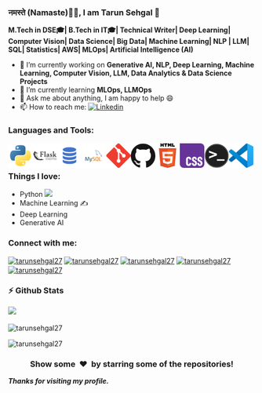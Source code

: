 ### नमस्ते (Namaste)🙏🏻, I am Tarun Sehgal 👋

**M.Tech in DSE🎓| B.Tech in IT🎓| Technical Writer| Deep Learning| Computer Vision| Data Science| Big Data| Machine Learning| NLP | LLM| SQL| Statistics| AWS| MLOps| Artificial Intelligence (AI)**
- 🔭 I’m currently working on **Generative AI, NLP, Deep Learning, Machine Learning, Computer Vision, LLM, Data Analytics & Data Science Projects**                       
- 🌱 I’m currently learning **MLOps, LLMOps**
- 💬 Ask me about anything, I am happy to help :smile:
- 📫 How to reach me: <a href='https://www.linkedin.com/in/tarunsehgal27/' target="_blank"><img alt='Linkedin' src='https://img.shields.io/badge/TARUN-100000?style=plastic&logo=Linkedin&logoColor=4DA9E7&labelColor=black&color=black'/></a>

### Languages and Tools: 
<img align="left" alt="HTML5" width="50px" src="https://raw.githubusercontent.com/github/explore/80688e429a7d4ef2fca1e82350fe8e3517d3494d/topics/python/python.png" />
<img align="left" alt="HTML5" width="50px" src="https://raw.githubusercontent.com/github/explore/80688e429a7d4ef2fca1e82350fe8e3517d3494d/topics/flask/flask.png" />
<img align="left" alt="SQL" width="50px" src="https://raw.githubusercontent.com/github/explore/80688e429a7d4ef2fca1e82350fe8e3517d3494d/topics/sql/sql.png" />
<img align="left" alt="MySQL" width="50px" src="https://raw.githubusercontent.com/github/explore/80688e429a7d4ef2fca1e82350fe8e3517d3494d/topics/mysql/mysql.png" />
<img align="left" alt="Git" width="50px" src="https://raw.githubusercontent.com/github/explore/80688e429a7d4ef2fca1e82350fe8e3517d3494d/topics/git/git.png" />
<img align="left" alt="GitHub" width="50px" src="https://raw.githubusercontent.com/github/explore/78df643247d429f6cc873026c0622819ad797942/topics/github/github.png"/>
<img align="left" alt="HTML5" width="50px" src="https://raw.githubusercontent.com/github/explore/80688e429a7d4ef2fca1e82350fe8e3517d3494d/topics/html/html.png" />
<img align="left" alt="CSS3" width="50px" src="https://raw.githubusercontent.com/github/explore/80688e429a7d4ef2fca1e82350fe8e3517d3494d/topics/css/css.png" />
<img align="left" alt="HTML5" width="50px" src="https://raw.githubusercontent.com/github/explore/80688e429a7d4ef2fca1e82350fe8e3517d3494d/topics/terminal/terminal.png" />
<img align="left" alt="Visual Studio Code" width="50px" src="https://raw.githubusercontent.com/github/explore/80688e429a7d4ef2fca1e82350fe8e3517d3494d/topics/visual-studio-code/visual-studio-code.png" />

<br>
<br>

### Things I love:
- Python <img src="https://media.giphy.com/media/WUlplcMpOCEmTGBtBW/giphy.gif" width="30"> 
- Machine Learning ✍️
- Deep Learning
- Generative AI

### Connect with me:
<a href="https://www.github.com/tarunsehgal27" target="_blank" rel="noopener noreferrer"><img align="center" src="https://cdn.jsdelivr.net/npm/simple-icons@3.1.0/icons/github.svg" alt="tarunsehgal27" height="30" width="40" /></a>
<a href="https://www.instagram.com/tarunsehgal27" target="_blank" rel="noopener noreferrer"><img align="center" src="https://cdn.jsdelivr.net/npm/simple-icons@3.1.0/icons/instagram.svg" alt="tarunsehgal27" height="30" width="40" /></a>
<a href="https://www.facebook.com/users/tarun.sehgal.125" target="_blank" rel="noopener noreferrer"><img align="center" src="https://cdn.jsdelivr.net/npm/simple-icons@3.1.0/icons/facebook.svg" alt="tarunsehgal27" height="30" width="40" /></a>
<a href="https://www.codechef.com/users/tarunsehgal27" target="blank" rel="noopener noreferrer"><img align="center" src="https://cdn.jsdelivr.net/npm/simple-icons@3.1.0/icons/codechef.svg" alt="tarunsehgal27" height="30" width="40" /></a>
<a href="https://www.hackerrank.com/tarunsehgal27" target="blank" rel="noopener noreferrer"><img align="center" src="https://raw.githubusercontent.com/rahuldkjain/github-profile-readme-generator/master/src/images/icons/Social/hackerrank.svg" alt="tarunsehgal27" height="30" width="40" /></a>


### :zap: Github Stats
<p>
    <a href="https://gitstats.me/tarunsehgal27" target="_blank"> 
        <img src="https://github-readme-stats.vercel.app/api?username=tarunsehgal27&&show_icons=true&hi&theme=dark&count_private=true&include_all_commits=true">
    </a>
</p>
 
<p><img align="center" src="https://github-readme-stats.vercel.app/api/top-langs?username=tarunsehgal27&show_icons=true&locale=en&layout=compact" alt="tarunsehgal27" /></p>

<p><img align="center" src="https://github-readme-streak-stats.herokuapp.com/?user=tarunsehgal27&" alt="tarunsehgal27" /></p>
<div align="center">
<h3 align="center">Show some &nbsp;❤️&nbsp; by starring some of the repositories!</h3>

<!--[website]: -->
[linkedin]: https://www.linkedin.com/in/tarunsehgal27
    
</div>

***Thanks for visiting my profile.***
